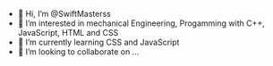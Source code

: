 - 👋 Hi, I’m @SwiftMasterss
- 👀 I’m interested in mechanical Engineering, Progamming with C++, JavaScript, HTML and CSS
- 🌱 I’m currently learning CSS and JavaScript
- 💞️ I’m looking to collaborate on ...

<!---
SwiftMasterss/SwiftMasterss is a ✨ special ✨ repository because its `README.md` (this file) appears on your GitHub profile.
You can click the Preview link to take a look at your changes.
--->
